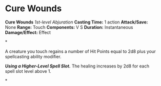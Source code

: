 # Cure Wounds

**Cure Wounds**
_1st-level Abjuration_
**Casting Time:** 1 action
**Attack/Save:** None
**Range:** Touch
**Components:** V S
**Duration:** Instantaneous
**Damage/Effect:** Effect

*<p>A creature you touch regains a number of Hit Points equal to 2d8 plus your spellcasting ability modifier.

***Using a Higher-Level Spell Slot.*** The healing increases by 2d8 for each spell slot level above 1.</p>*
